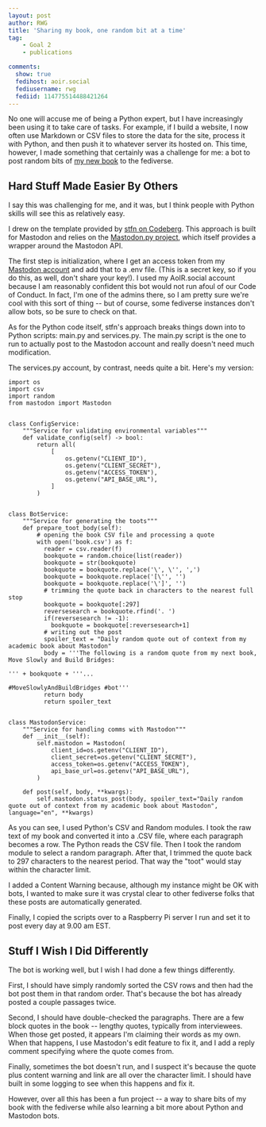 ```yaml
---
layout: post
author: RWG
title: 'Sharing my book, one random bit at a time'
tag:
    - Goal 2
    - publications

comments: 
  show: true
  fedihost: aoir.social
  fediusername: rwg
  fediid: 114775514488421264
---
```


No one will accuse me of being a Python expert, but I have increasingly been using it to take care of tasks. For example, if I build a website, I now often use Markdown or CSV files to store the data for the site, process it with Python, and then push it to whatever server its hosted on. This time, however, I made something that certainly was a challenge for me: a bot to post random bits of [my new book](https://academic.oup.com/book/60528) to the fediverse.

<!-- more -->

## Hard Stuff Made Easier By Others
I say this was challenging for me, and it was, but I think people with Python skills will see this as relatively easy.

I drew on the template provided by [stfn on Codeberg](https://codeberg.org/stfn/mastodon-bot-template). This approach is built for Mastodon and relies on the [Mastodon.py project](https://mastodonpy.readthedocs.io/en/stable/), which itself provides a wrapper around the Mastodon API. 

The first step is initialization, where I get an access token from my [Mastodon account](https://aoir.social/@rwg) and add that to a .env file. (This is a secret key, so if you do this, as well, don't share your key!). I used my AoIR.social account because I am reasonably confident this bot would not run afoul of our Code of Conduct. In fact, I'm one of the admins there, so I am pretty sure we're cool with this sort of thing -- but of course, some fediverse instances don't allow bots, so be sure to check on that.

As for the Python code itself, stfn's approach breaks things down into to Python scripts: main.py and services.py. The main.py script is the one to run to actually post to the Mastodon account and really doesn't need much modification.

The services.py account, by contrast, needs quite a bit. Here's my version:

```
import os
import csv
import random
from mastodon import Mastodon


class ConfigService:
    """Service for validating environmental variables"""
    def validate_config(self) -> bool:
        return all(
            [
                os.getenv("CLIENT_ID"),
                os.getenv("CLIENT_SECRET"),
                os.getenv("ACCESS_TOKEN"),
                os.getenv("API_BASE_URL"),
            ]
        )


class BotService:
    """Service for generating the toots"""
    def prepare_toot_body(self):
        # opening the book CSV file and processing a quote
        with open('book.csv') as f:
          reader = csv.reader(f)
          bookquote = random.choice(list(reader))
          bookquote = str(bookquote)
          bookquote = bookquote.replace('\', \'', ',')
          bookquote = bookquote.replace('[\'', '')
          bookquote = bookquote.replace('\']', '')
          # trimming the quote back in characters to the nearest full stop
          bookquote = bookquote[:297]
          reversesearch = bookquote.rfind('. ')
          if(reversesearch != -1):
            bookquote = bookquote[:reversesearch+1]
          # writing out the post
          spoiler_text = "Daily random quote out of context from my academic book about Mastodon"
          body = '''The following is a random quote from my next book, Move Slowly and Build Bridges:

''' + bookquote + '''...

#MoveSlowlyAndBuildBridges #bot'''
          return body
          return spoiler_text


class MastodonService:
    """Service for handling comms with Mastodon"""
    def __init__(self):
        self.mastodon = Mastodon(
            client_id=os.getenv("CLIENT_ID"),
            client_secret=os.getenv("CLIENT_SECRET"),
            access_token=os.getenv("ACCESS_TOKEN"),
            api_base_url=os.getenv("API_BASE_URL"),
        )

    def post(self, body, **kwargs):
        self.mastodon.status_post(body, spoiler_text="Daily random quote out of context from my academic book about Mastodon", language="en", **kwargs)
```

As you can see, I used Python's CSV and Random modules. I took the raw text of my book and converted it into a .CSV file, where each paragraph becomes a row. The Python reads the CSV file. Then I took the random module to select a random paragraph. After that, I trimmed the quote back to 297 characters to the nearest period. That way the "toot" would stay within the character limit.

I added a Content Warning because, although my instance might be OK with bots, I wanted to make sure it was crystal clear to other fediverse folks that these posts are automatically generated.

Finally, I copied the scripts over to a Raspberry Pi server I run and set it to post every day at 9.00 am EST.

## Stuff I Wish I Did Differently

The bot is working well, but I wish I had done a few things differently.

First, I should have simply randomly sorted the CSV rows and then had the bot post them in that random order. That's because the bot has already posted a couple passages twice.

Second, I should have double-checked the paragraphs. There are a few block quotes in the book -- lengthy quotes, typically from interviewees. When those get posted, it appears I'm claiming their words as my own. When that happens, I use Mastodon's edit feature to fix it, and I add a reply comment specifying where the quote comes from.

Finally, sometimes the bot doesn't run, and I suspect it's because the quote plus content warning and link are all over the character limit. I should have built in some logging to see when this happens and fix it. 

However, over all this has been a fun project -- a way to share bits of my book with the fediverse while also learning a bit more about Python and Mastodon bots.



